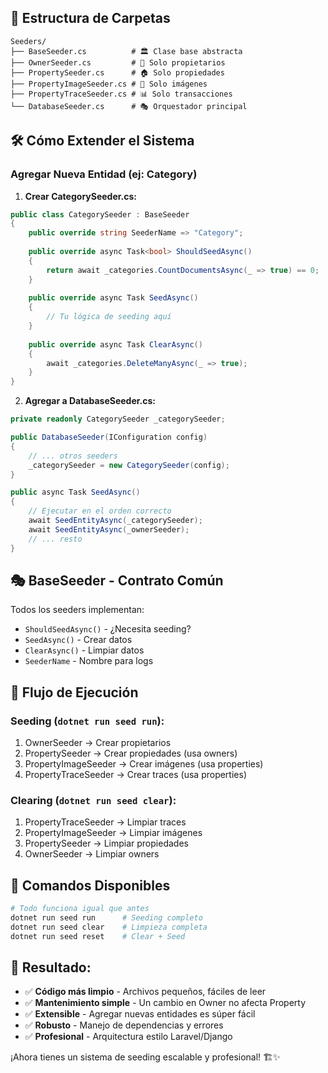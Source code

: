 ## 📁 Estructura de Carpetas

```
Seeders/
├── BaseSeeder.cs          # 🏛️ Clase base abstracta
├── OwnerSeeder.cs         # 👥 Solo propietarios
├── PropertySeeder.cs      # 🏠 Solo propiedades
├── PropertyImageSeeder.cs # 📸 Solo imágenes
├── PropertyTraceSeeder.cs # 📊 Solo transacciones
└── DatabaseSeeder.cs      # 🎭 Orquestador principal
```

## 🛠️ **Cómo Extender el Sistema**

### Agregar Nueva Entidad (ej: Category)

1. **Crear CategorySeeder.cs:**
```csharp
public class CategorySeeder : BaseSeeder
{
    public override string SeederName => "Category";
    
    public override async Task<bool> ShouldSeedAsync()
    {
        return await _categories.CountDocumentsAsync(_ => true) == 0;
    }
    
    public override async Task SeedAsync()
    {
        // Tu lógica de seeding aquí
    }
    
    public override async Task ClearAsync()
    {
        await _categories.DeleteManyAsync(_ => true);
    }
}
```

2. **Agregar a DatabaseSeeder.cs:**
```csharp
private readonly CategorySeeder _categorySeeder;

public DatabaseSeeder(IConfiguration config)
{
    // ... otros seeders
    _categorySeeder = new CategorySeeder(config);
}

public async Task SeedAsync()
{
    // Ejecutar en el orden correcto
    await SeedEntityAsync(_categorySeeder);
    await SeedEntityAsync(_ownerSeeder);
    // ... resto
}
```

## 🎭 **BaseSeeder - Contrato Común**

Todos los seeders implementan:
- `ShouldSeedAsync()` - ¿Necesita seeding?
- `SeedAsync()` - Crear datos
- `ClearAsync()` - Limpiar datos
- `SeederName` - Nombre para logs

## 🔄 **Flujo de Ejecución**

### **Seeding (`dotnet run seed run`):**
1. OwnerSeeder → Crear propietarios
2. PropertySeeder → Crear propiedades (usa owners)
3. PropertyImageSeeder → Crear imágenes (usa properties)
4. PropertyTraceSeeder → Crear traces (usa properties)

### **Clearing (`dotnet run seed clear`):**
1. PropertyTraceSeeder → Limpiar traces
2. PropertyImageSeeder → Limpiar imágenes  
3. PropertySeeder → Limpiar propiedades
4. OwnerSeeder → Limpiar owners

## 🚀 **Comandos Disponibles**

```bash
# Todo funciona igual que antes
dotnet run seed run      # Seeding completo
dotnet run seed clear    # Limpieza completa
dotnet run seed reset    # Clear + Seed
```

## 🎉 **Resultado:**

- ✅ **Código más limpio** - Archivos pequeños, fáciles de leer
- ✅ **Mantenimiento simple** - Un cambio en Owner no afecta Property
- ✅ **Extensible** - Agregar nuevas entidades es súper fácil
- ✅ **Robusto** - Manejo de dependencias y errores
- ✅ **Profesional** - Arquitectura estilo Laravel/Django

¡Ahora tienes un sistema de seeding escalable y profesional! 🏗️✨